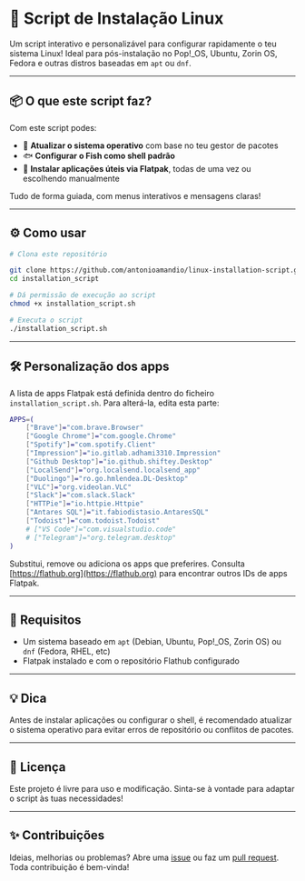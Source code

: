 # 🚀 Script de Instalação Linux

Um script interativo e personalizável para configurar rapidamente o teu sistema Linux! Ideal para pós-instalação no Pop!_OS, Ubuntu, Zorin OS, Fedora e outras distros baseadas em `apt` ou `dnf`.

---

## 📦 O que este script faz?

Com este script podes:

- 🔄 **Atualizar o sistema operativo** com base no teu gestor de pacotes
- 🐟 **Configurar o Fish como shell padrão**
- 🧰 **Instalar aplicações úteis via Flatpak**, todas de uma vez ou escolhendo manualmente

Tudo de forma guiada, com menus interativos e mensagens claras!

---

## ⚙️ Como usar

```bash
# Clona este repositório

git clone https://github.com/antonioamandio/linux-installation-script.git
cd installation_script

# Dá permissão de execução ao script
chmod +x installation_script.sh

# Executa o script
./installation_script.sh
```

---

## 🛠️ Personalização dos apps

A lista de apps Flatpak está definida dentro do ficheiro `installation_script.sh`. Para alterá-la, edita esta parte:

```bash
APPS=(
    ["Brave"]="com.brave.Browser"
    ["Google Chrome"]="com.google.Chrome"
    ["Spotify"]="com.spotify.Client"
    ["Impression"]="io.gitlab.adhami3310.Impression"
    ["Github Desktop"]="io.github.shiftey.Desktop"
    ["LocalSend"]="org.localsend.localsend_app"
    ["Duolingo"]="ro.go.hmlendea.DL-Desktop"
    ["VLC"]="org.videolan.VLC"
    ["Slack"]="com.slack.Slack"
    ["HTTPie"]="io.httpie.Httpie"
    ["Antares SQL"]="it.fabiodistasio.AntaresSQL"
    ["Todoist"]="com.todoist.Todoist"
    # ["VS Code"]="com.visualstudio.code"
    # ["Telegram"]="org.telegram.desktop"
)
```
Substitui, remove ou adiciona os apps que preferires.
Consulta [https://flathub.org](https://flathub.org) para encontrar outros IDs de apps Flatpak.

---

## 🧪 Requisitos

- Um sistema baseado em `apt` (Debian, Ubuntu, Pop!_OS, Zorin OS) ou `dnf` (Fedora, RHEL, etc)
- Flatpak instalado e com o repositório Flathub configurado

---

## 💡 Dica

Antes de instalar aplicações ou configurar o shell, é recomendado atualizar o sistema operativo para evitar erros de repositório ou conflitos de pacotes.

---

## 📝 Licença

Este projeto é livre para uso e modificação.
Sinta-se à vontade para adaptar o script às tuas necessidades!

---

## ✨ Contribuições

Ideias, melhorias ou problemas?
Abre uma [issue](https://github.com/antonioamandio/linux-installation-script/issues) ou faz um [pull request](https://github.com/antonioamandio/linux-installation-script/pulls). Toda contribuição é bem-vinda!
